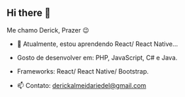 ## Hi there 👋
<!--
**DerickRiedel/DerickRiedel** is a ✨ _special_ ✨ repository because its `README.md` (this file) appears on your GitHub profile.
-->
Me chamo Derick, Prazer :wink: 

- 🌱 Atualmente, estou aprendendo React/ React Native...

- Gosto de desenvolver em:  PHP, JavaScript, C# e Java.

- Frameworks: React/ React Native/ Bootstrap.
- 📫 Contato: derickalmeidariedel@gmail.com
